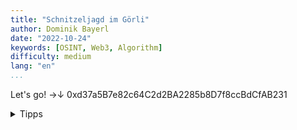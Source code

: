 ```yaml
---
title: "Schnitzeljagd im Görli"
author: Dominik Bayerl
date: "2022-10-24"
keywords: [OSINT, Web3, Algorithm]
difficulty: medium
lang: "en"
...
```


Let's go! →↓ 0xd37a5B7e82c64C2d2BA2285b8D7f8ccBdCfAB231

<details>
  <summary>Tipps</summary>
  We missed the tree by a hair's breadth!
</details>

